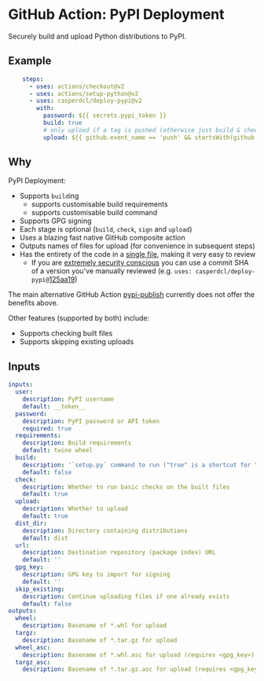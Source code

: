 GitHub Action: PyPI Deployment
==============================

Securely build and upload Python distributions to PyPI.

## Example

```yaml
    steps:
      - uses: actions/checkout@v2
      - uses: actions/setup-python@v2
      - uses: casperdcl/deploy-pypi@v2
        with:
          password: ${{ secrets.pypi_token }}
          build: true
          # only upload if a tag is pushed (otherwise just build & check)
          upload: ${{ github.event_name == 'push' && startsWith(github.event.ref, 'refs/tags') }}
```

## Why

PyPI Deployment:

- Supports `build`ing
  + supports customisable build requirements
  + supports customisable build command
- Supports GPG signing
- Each stage is optional (`build`, `check`, `sign` and `upload`)
- Uses a blazing fast native GitHub composite action
- Outputs names of files for upload (for convenience in subsequent steps)
- Has the entirety of the code in a [single file](https://github.com/casperdcl/deploy-pypi/blob/master/action.yml), making it very easy to review
  + If you are [extremely security conscious](https://github.com/casperdcl/deploy-pypi/issues/6#issuecomment-721954322) you can use a commit SHA of a version you've manually reviewed (e.g. `uses: casperdcl/deploy-pypi@`[125aa19](https://github.com/casperdcl/deploy-pypi/commit/125aa19bf9c5a273d5f45648af4b4cb42ca3ddc1))

The main alternative GitHub Action
[pypi-publish](https://github.com/marketplace/actions/pypi-publish)
currently does not offer the benefits above.

Other features (supported by both) include:

- Supports checking built files
- Supports skipping existing uploads

## Inputs

```yaml
inputs:
  user:
    description: PyPI username
    default: __token__
  password:
    description: PyPI password or API token
    required: true
  requirements:
    description: Build requirements
    default: twine wheel
  build:
    description: '`setup.py` command to run ("true" is a shortcut for "clean sdist -d <dist_dir> bdist_wheel -d <dist_dir>")'
    default: false
  check:
    description: Whether to run basic checks on the built files
    default: true
  upload:
    description: Whether to upload
    default: true
  dist_dir:
    description: Directory containing distributions
    default: dist
  url:
    description: Destination repository (package index) URL
    default: ''
  gpg_key:
    description: GPG key to import for signing
    default: ''
  skip_existing:
    description: Continue uploading files if one already exists
    default: false
outputs:
  wheel:
    description: Basename of *.whl for upload
  targz:
    description: Basename of *.tar.gz for upload
  wheel_asc:
    description: Basename of *.whl.asc for upload (requires <gpg_key>)
  targz_asc:
    description: Basename of *.tar.gz.asc for upload (requires <gpg_key>)
```
